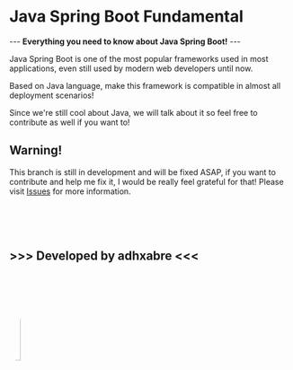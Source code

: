 # Java Spring Boot Fundamental

\--- **Everything you need to know about Java Spring Boot!** ---

Java Spring Boot is one of the most popular frameworks used in most applications, even still used by modern web developers until now.

Based on Java language, make this framework is compatible in almost all deployment scenarios!

Since we're still cool about Java, we will talk about it so feel free to contribute as well if you want to!

## Warning!

This branch is still in development and will be fixed ASAP, if you want to contribute and help me fix it, I would be really feel grateful for that!
Please visit [Issues](https://github.com/adhxabre/java-spring/issues) for more information.

<br />
<br />
<br />

## \>>> __Developed by adhxabre__ <<<

<img src="https://avatars.githubusercontent.com/u/108639591?v=4" alt="userImg" width="20%" height="auto" style="border-radius: 100%; margin: 0 auto">
